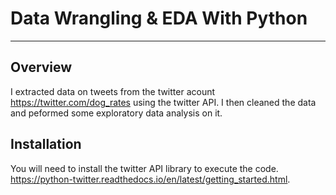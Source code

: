 # Data Wrangling & EDA With Python
---
## Overview
I extracted data on tweets from the twitter acount https://twitter.com/dog_rates using the twitter API.  I then cleaned the data and peformed some exploratory data analysis on it.

## Installation
You will need to install the twitter API library to execute the code. https://python-twitter.readthedocs.io/en/latest/getting_started.html.
